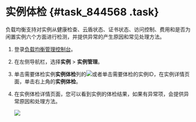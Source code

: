 # 实例体检 {#task_844568 .task}

负载均衡支持对实例从健康检查、云盾状态、证书状态、访问控制、费用和是否为闲置实例六个方面进行检测，并提供异常的产生原因和常见处理方法。

1.  登录[负载均衡管理控制台](https://slb.console.aliyun.com/slb)。 
2.  在左侧导航栏，选择**实例** \> **实例管理**。
3.  单击需要体检实例**实例体检**列的![](http://static-aliyun-doc.oss-cn-hangzhou.aliyuncs.com/assets/img/682820/156404724550151_zh-CN.png)或者单击需要体检的实例ID，在实例详情页面，单击右上角的**实例体检**。
4.  在实例体检详情页面，您可以看到实例的体检结果，如果有异常项，会提供异常原因和处理方法。 

    ![](http://static-aliyun-doc.oss-cn-hangzhou.aliyuncs.com/assets/img/682820/156404724550155_zh-CN.png)


